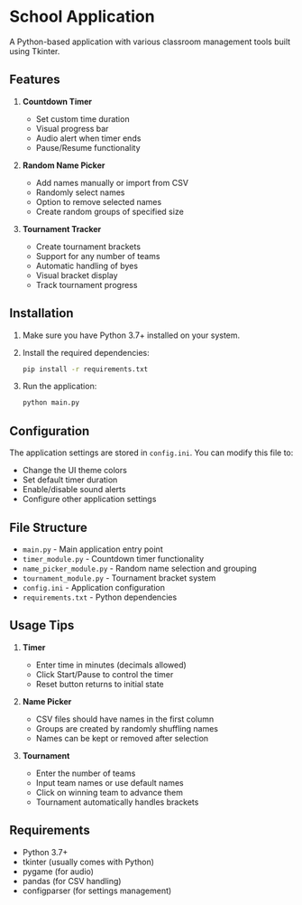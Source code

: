 # School Application

A Python-based application with various classroom management tools built using Tkinter.

## Features

1. **Countdown Timer**
   - Set custom time duration
   - Visual progress bar
   - Audio alert when timer ends
   - Pause/Resume functionality

2. **Random Name Picker**
   - Add names manually or import from CSV
   - Randomly select names
   - Option to remove selected names
   - Create random groups of specified size

3. **Tournament Tracker**
   - Create tournament brackets
   - Support for any number of teams
   - Automatic handling of byes
   - Visual bracket display
   - Track tournament progress

## Installation

1. Make sure you have Python 3.7+ installed on your system.

2. Install the required dependencies:
   ```bash
   pip install -r requirements.txt
   ```

3. Run the application:
   ```bash
   python main.py
   ```

## Configuration

The application settings are stored in `config.ini`. You can modify this file to:
- Change the UI theme colors
- Set default timer duration
- Enable/disable sound alerts
- Configure other application settings

## File Structure

- `main.py` - Main application entry point
- `timer_module.py` - Countdown timer functionality
- `name_picker_module.py` - Random name selection and grouping
- `tournament_module.py` - Tournament bracket system
- `config.ini` - Application configuration
- `requirements.txt` - Python dependencies

## Usage Tips

1. **Timer**
   - Enter time in minutes (decimals allowed)
   - Click Start/Pause to control the timer
   - Reset button returns to initial state

2. **Name Picker**
   - CSV files should have names in the first column
   - Groups are created by randomly shuffling names
   - Names can be kept or removed after selection

3. **Tournament**
   - Enter the number of teams
   - Input team names or use default names
   - Click on winning team to advance them
   - Tournament automatically handles brackets

## Requirements

- Python 3.7+
- tkinter (usually comes with Python)
- pygame (for audio)
- pandas (for CSV handling)
- configparser (for settings management) 